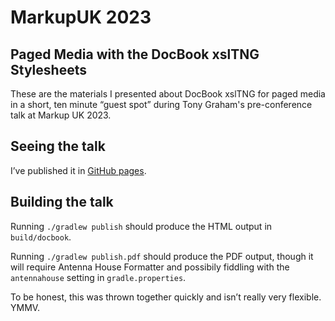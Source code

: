 # MarkupUK 2023
## Paged Media with the DocBook xslTNG Stylesheets

These are the materials I presented about DocBook xslTNG for paged
media in a short, ten minute “guest spot” during Tony Graham's
pre-conference talk at Markup UK 2023.

## Seeing the talk

I’ve published it in [GitHub pages](https://ndw.github.io/markupuk-2023-docbook/index.html).

## Building the talk

Running `./gradlew publish` should produce the HTML output in `build/docbook`.

Running `./gradlew publish.pdf` should produce the PDF output, though
it will require Antenna House Formatter and possibily fiddling with the
`antennahouse` setting in `gradle.properties`.

To be honest, this was thrown together quickly and isn’t really very flexible.
YMMV.
